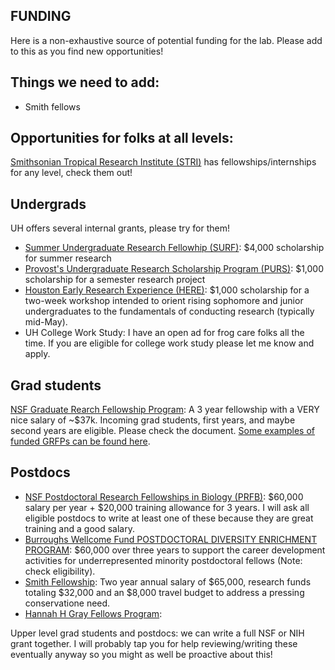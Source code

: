 ## FUNDING

Here is a non-exhaustive source of potential funding for the lab. Please add to this as you find new opportunities!

## Things we need to add:

* Smith fellows

## Opportunities for folks at all levels:
[Smithsonian Tropical Research Institute (STRI)](https://stri.si.edu/academic-programs) has fellowships/internships for any level, check them out!

## Undergrads

UH offers several internal grants, please try for them!

* [Summer Undergraduate Research Fellowhip (SURF)](https://uh.edu/honors/undergraduate-research/our-programs/surf/): $4,000 scholarship for summer research
* [Provost's Undergraduate Research Scholarship Program (PURS)](https://uh.edu/honors/undergraduate-research/our-programs/purs/): $1,000 scholarship for a semester research project
* [Houston Early Research Experience (HERE)](https://uh.edu/honors/undergraduate-research/our-programs/here/): $1,000 scholarship for a two-week workshop intended to orient rising sophomore and junior undergraduates to the fundamentals of conducting research (typically mid-May).
* UH College Work Study: I have an open ad for frog care folks all the time. If you are eligible for college work study please let me know and apply.

## Grad students

[NSF Graduate Rearch Fellowship Program](https://www.nsf.gov/pubs/2023/nsf23605/nsf23605.htm): A 3 year fellowship with a VERY nice salary of ~$37k. Incoming grad students, first years, and maybe second years are eligible. Please check the document. [Some examples of funded GRFPs can be found here](https://github.com/ybrandvain/GRFP).

## Postdocs

* [NSF Postdoctoral Research Fellowships in Biology (PRFB)](https://www.nsf.gov/pubs/2023/nsf23620/nsf23620.htm): $60,000 salary per year + $20,000 training allowance for 3 years. I will ask all eligible postdocs to write at least one of these because they are great training and a good salary.
* [Burroughs Wellcome Fund POSTDOCTORAL DIVERSITY ENRICHMENT PROGRAM](https://www.bwfund.org/funding-opportunities/diversity-in-science/postdoctoral-enrichment-program/): $60,000 over three years to support the career development activities for underrepresented minority postdoctoral fellows (Note: check eligibility).
* [Smith Fellowship](https://conbio.org/mini-sites/smith-fellows/about-the-program/program-details/): Two year annual salary of $65,000, research funds totaling $32,000 and an $8,000 travel budget to address a pressing conservatione need.
* [Hannah H Gray Fellows Program](https://www.hhmi.org/programs/hanna-h-gray-fellows-program#Overview): 

Upper level grad students and postdocs: we can write a full NSF or NIH grant together. I will probably tap you for help reviewing/writing these eventually anyway so you might as well be proactive about this!
